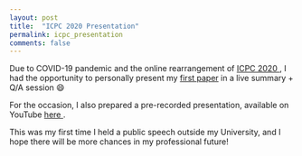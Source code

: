 ```yaml
---
layout: post
title:  "ICPC 2020 Presentation"
permalink: icpc_presentation
comments: false
---
```


Due to COVID-19 pandemic and the online rearrangement of [ICPC 2020 <i class="fa fa-external-link" style="font-size:16px"></i>](https://conf.researchr.org/home/icpc-2020),
I had the opportunity to personally present my [first paper](works#c1)
in a live summary + Q/A session :smile:

For the occasion, I also prepared a pre-recorded presentation, available on YouTube
[here <i class="fa fa-external-link" style="font-size:16px"></i>](https://www.youtube.com/watch?v=iXFXpD5FqWA&t=141s).

This was my first time I held a public speech outside my University,
and I hope there will be more chances in my professional future!
